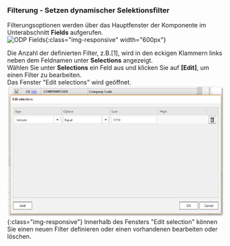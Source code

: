 ### Filterung - Setzen dynamischer Selektionsfilter
Filterungsoptionen werden über das Hauptfenster der Komponente im Unterabschnitt **Fields** aufgerufen. <br/>
![ODP Fields](/img/content/odp/odp-fiter.png){:class="img-responsive" width="600px"}

Die Anzahl der definierten Filter, z.B.[1], wird in den eckigen Klammern links neben dem Feldnamen unter **Selections** angezeigt.<br/>
Wählen Sie unter **Selections** ein Feld aus und klicken Sie auf **[Edit]**, um einen Filter zu bearbeiten.<br/>
Das Fenster "Edit selections" wird geöffnet. 
<br/>
![ODP ABAP CDS View Filter](/img/content/odp/odp-component-cds-costcenter-03-filter.png){:class="img-responsive"}
Innerhalb des Fensters "Edit selection" können Sie einen neuen Filter definieren oder einen vorhandenen bearbeiten oder löschen.





